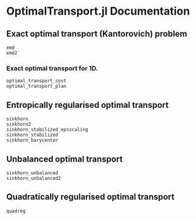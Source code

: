 # OptimalTransport.jl Documentation


## Exact optimal transport (Kantorovich) problem
```@docs
emd
emd2
```

### Exact optimal transport for 1D.

```@docs
optimal_transport_cost
optimal_transport_plan
```

## Entropically regularised optimal transport

```@docs
sinkhorn
sinkhorn2
sinkhorn_stabilized_epsscaling
sinkhorn_stabilized
sinkhorn_barycenter
```

## Unbalanced optimal transport
```@docs
sinkhorn_unbalanced
sinkhorn_unbalanced2
```

## Quadratically regularised optimal transport
```@docs
quadreg
```
